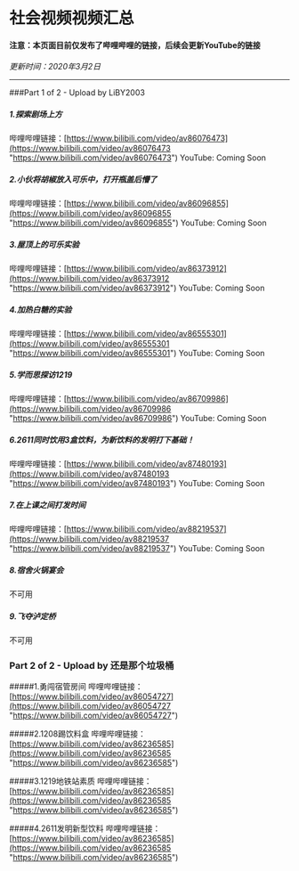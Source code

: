 # 社会视频视频汇总
#### 注意：本页面目前仅发布了哔哩哔哩的链接，后续会更新YouTube的链接
*更新时间：2020年3月2日*

------------
###Part 1 of 2 - Upload by LiBY2003

##### 1.探索剧场上方
哔哩哔哩链接：[https://www.bilibili.com/video/av86076473](https://www.bilibili.com/video/av86076473 "https://www.bilibili.com/video/av86076473")
YouTube: Coming Soon

##### 2.小伙将胡椒放入可乐中，打开瓶盖后懵了
哔哩哔哩链接：[https://www.bilibili.com/video/av86096855](https://www.bilibili.com/video/av86096855 "https://www.bilibili.com/video/av86096855")
YouTube: Coming Soon

##### 3.屋顶上的可乐实验
哔哩哔哩链接：[https://www.bilibili.com/video/av86373912](https://www.bilibili.com/video/av86373912 "https://www.bilibili.com/video/av86373912")
YouTube: Coming Soon

##### 4.加热白糖的实验
哔哩哔哩链接：[https://www.bilibili.com/video/av86555301](https://www.bilibili.com/video/av86555301 "https://www.bilibili.com/video/av86555301")
YouTube: Coming Soon

##### 5.学而思探访1219
哔哩哔哩链接：[https://www.bilibili.com/video/av86709986](https://www.bilibili.com/video/av86709986 "https://www.bilibili.com/video/av86709986")
YouTube: Coming Soon

##### 6.2611同时饮用3盒饮料，为新饮料的发明打下基础！
哔哩哔哩链接：[https://www.bilibili.com/video/av87480193](https://www.bilibili.com/video/av87480193 "https://www.bilibili.com/video/av87480193")
YouTube: Coming Soon

##### 7.在上课之间打发时间
哔哩哔哩链接：[https://www.bilibili.com/video/av88219537](https://www.bilibili.com/video/av88219537 "https://www.bilibili.com/video/av88219537")
YouTube: Coming Soon

##### 8.宿舍火锅宴会
不可用

##### 9.飞夺泸定桥
不可用

### Part 2 of 2  - Upload by 还是那个垃圾桶
#####1.勇闯宿管房间
哔哩哔哩链接：[https://www.bilibili.com/video/av86054727](https://www.bilibili.com/video/av86054727 "https://www.bilibili.com/video/av86054727")

#####2.1208踢饮料盒
哔哩哔哩链接：[https://www.bilibili.com/video/av86236585](https://www.bilibili.com/video/av86236585 "https://www.bilibili.com/video/av86236585")

#####3.1219地铁站素质
哔哩哔哩链接：[https://www.bilibili.com/video/av86236585](https://www.bilibili.com/video/av86236585 "https://www.bilibili.com/video/av86236585")

#####4.2611发明新型饮料
哔哩哔哩链接：[https://www.bilibili.com/video/av86236585](https://www.bilibili.com/video/av86236585 "https://www.bilibili.com/video/av86236585")






